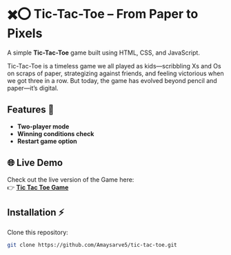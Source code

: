 # ✖️⭕ Tic-Tac-Toe – From Paper to Pixels

A simple **Tic-Tac-Toe** game built using HTML, CSS, and JavaScript.

Tic-Tac-Toe is a timeless game we all played as kids—scribbling Xs and Os on scraps of paper, strategizing against friends, and feeling victorious when we got three in a row. But today, the game has evolved beyond pencil and paper—it’s digital.


## Features 🚀
- **Two-player mode**
- **Winning conditions check**
- **Restart game option**

## 🌐 Live Demo

Check out the live version of the Game here:  
👉 **[Tic Tac Toe Game](https://tic-tac-toe-game-03.netlify.app/)**  

## Installation ⚡
Clone this repository:
```bash
git clone https://github.com/Amaysarve5/tic-tac-toe.git
